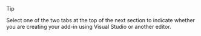 > [!TIP]
> Select one of the two tabs at the top of the next section to indicate whether you are creating your add-in using Visual Studio or another editor.